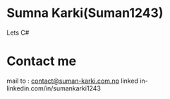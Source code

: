 # Sumna Karki(Suman1243)

Lets C#

# Contact me 
mail to : contact@suman-karki.com.np
linked in- linkedin.com/in/sumankarki1243 


